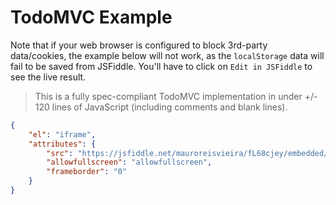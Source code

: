 # TodoMVC Example

Note that if your web browser is configured to block 3rd-party data/cookies, the example below will not work, as the `localStorage` data will fail to be saved from JSFiddle.
You'll have to click on `Edit in JSFiddle` to see the live result.

> This is a fully spec-compliant TodoMVC implementation in under +/- 120 lines of JavaScript (including comments and blank lines).

```json
{
    "el": "iframe",
    "attributes": {
        "src": "https://jsfiddle.net/mauroreisvieira/fL68cjey/embedded/result,js,css",
        "allowfullscreen": "allowfullscreen",
        "frameborder": "0"
    }
}
```
